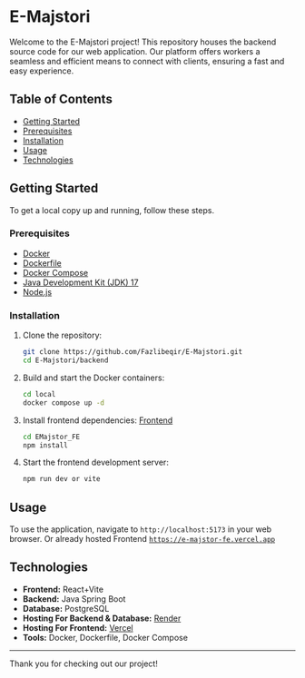 # E-Majstori

Welcome to the E-Majstori project! This repository houses the backend source code for our web application. Our platform offers workers a seamless and efficient means to connect with clients, ensuring a fast and easy experience.

## Table of Contents

- [Getting Started](#getting-started)
- [Prerequisites](#prerequisites)
- [Installation](#installation)
- [Usage](#usage)
- [Technologies](#technologies)

## Getting Started

To get a local copy up and running, follow these steps.

### Prerequisites

- [Docker](https://www.docker.com/get-started)
- [Dockerfile](https://docs.docker.com/reference/dockerfile/)
- [Docker Compose](https://docs.docker.com/compose/install/)
- [Java Development Kit (JDK) 17](https://adoptopenjdk.net/)
- [Node.js](https://nodejs.org/)

### Installation

1. Clone the repository:
    ```sh
    git clone https://github.com/Fazlibeqir/E-Majstori.git
    cd E-Majstori/backend
    ```

2. Build and start the Docker containers:
    ```sh
    cd local
    docker compose up -d
    ```

3. Install frontend dependencies:
 [Frontend](https://github.com/andreevskaivana/EMajstor_FE)
    ```sh
    cd EMajstor_FE
    npm install
    ```

4. Start the frontend development server:
    ```sh
    npm run dev or vite
    ```

## Usage

To use the application, navigate to `http://localhost:5173` in your web browser.
Or already hosted Frontend [`https://e-majstor-fe.vercel.app`](https://e-majstor-fe.vercel.app)

## Technologies

- **Frontend:** React+Vite
- **Backend:** Java Spring Boot
- **Database:** PostgreSQL
- **Hosting For Backend & Database:** [Render](Render.com)
- **Hosting For Frontend:** [Vercel](vercel.com)
- **Tools:** Docker, Dockerfile, Docker Compose

---

Thank you for checking out our project!

